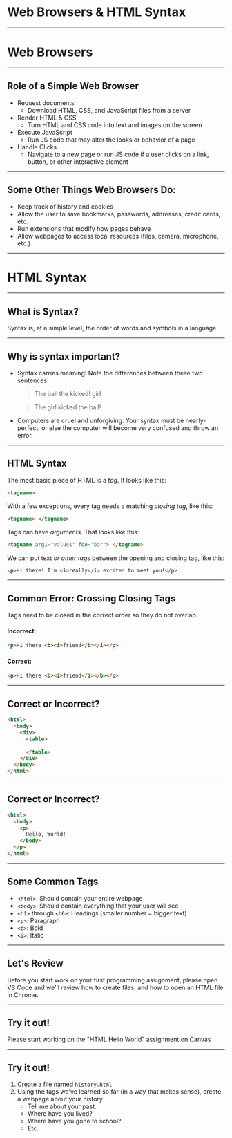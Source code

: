 # Web Browsers & HTML Syntax

----

# Web Browsers

---

## Role of a Simple Web Browser
* Request documents
    * Download HTML, CSS, and JavaScript files from a server
* Render HTML & CSS
    * Turn HTML and CSS code into text and images on the screen
* Execute JavaScript
    * Run JS code that may alter the looks or behavior of a page
* Handle Clicks
    * Navigate to a new page or run JS code if a user clicks on a link, button, or other interactive element

---

## Some Other Things Web Browsers Do:
* Keep track of history and cookies
* Allow the user to save bookmarks, passwords, addresses, credit cards, etc.
* Run extensions that modify how pages behave
* Allow webpages to access local resources (files, camera, microphone, etc.)

----

# HTML Syntax

---

## What is Syntax?
Syntax is, at a simple level, the order of words and symbols in a language.

---

## Why is syntax important?
* Syntax carries meaning! Note the differences between these two sentences:

    > The ball the kicked! girl

    > The girl kicked the ball!

* Computers are cruel and unforgiving. Your syntax must be nearly-perfect, or else the computer will become very confused and throw an error.

----

## HTML Syntax
The most basic piece of HTML is a *tag*. It looks like this:
```html
<tagname>
```

With a few exceptions, every tag needs a matching *closing tag*, like this:

```html
<tagname> </tagname>
```

Tags can have *arguments*. That looks like this:
```html
<tagname arg1="value1" foo="bar"> </tagname>
```

We can put text *or other tags* between the opening and closing tag, like this:

```html
<p>Hi there! I'm <i>really</i> excited to meet you!</p>
```

---

## Common Error: Crossing Closing Tags
Tags need to be closed in the correct order so they do not overlap.
 
#### Incorrect:
```html
<p>Hi there <b><i>friend</b></i></p>
```

#### Correct:
```html
<p>Hi there <b><i>friend</i></b></p>
```

---

## Correct or Incorrect?
```html
<html>
  <body>
    <div>
      <table>
        
      </table>
    </div>
  </body>
</html>
```

---

## Correct or Incorrect?
```html
<html>
  <body>
    <p>
      Hello, World!
    </body>
  </p>
</html>
```

----

## Some Common Tags
* `<html>`: Should contain your entire webpage
* `<body>`: Should contain everything that your user will see
* `<h1>` through `<h6>`: Headings (smaller number = bigger text)
* `<p>`: Paragraph
* `<b>`: Bold
* `<i>`: Italic

----

## Let's Review
Before you start work on your first programming assignment, please open VS Code and we'll review how to create files, and how to open an HTML file in Chrome.

----

## Try it out!
Please start working on the "HTML Hello World" assignment on Canvas

----

## Try it out!

1. Create a file named `history.html`
2. Using the tags we've learned so far (in a way that makes sense), create a webpage about your history
   * Tell me about your past.
   * Where have you lived? 
   * Where have you gone to school? 
   * Etc.